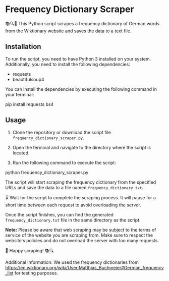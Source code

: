 # Frequency Dictionary Scraper

📚🔍🚀 This Python script scrapes a frequency dictionary of German words from the Wiktionary website and saves the data to a text file.

## Installation

To run the script, you need to have Python 3 installed on your system. Additionally, you need to install the following dependencies:

- requests
- beautifulsoup4

You can install the dependencies by executing the following command in your terminal:

pip install requests bs4

## Usage

1. Clone the repository or download the script file `frequency_dictionary_scraper.py`.

2. Open the terminal and navigate to the directory where the script is located.

3. Run the following command to execute the script:

python frequency_dictionary_scraper.py

The script will start scraping the frequency dictionary from the specified URLs and save the data to a file named `frequency_dictionary.txt`.

⏳ Wait for the script to complete the scraping process. It will pause for a short time between each request to avoid overloading the server.

Once the script finishes, you can find the generated `frequency_dictionary.txt` file in the same directory as the script.

**Note:** Please be aware that web scraping may be subject to the terms of service of the website you are scraping from. Make sure to respect the website's policies and do not overload the server with too many requests.

🚀 Happy scraping! 📚🔍

Additional Information: We used the frequency dictionaries from https://en.wiktionary.org/wiki/User:Matthias_Buchmeier#German_frequency_list for testing purposes.